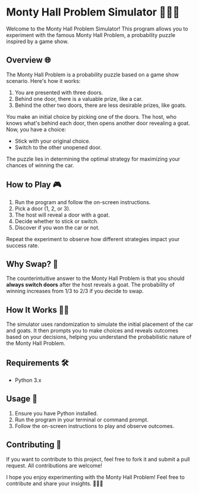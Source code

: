 # Monty Hall Problem Simulator 🚪🐐🚗

Welcome to the Monty Hall Problem Simulator! This program allows you to experiment with the famous Monty Hall Problem, a probability puzzle inspired by a game show.

## Overview 🌐

The Monty Hall Problem is a probability puzzle based on a game show scenario. Here's how it works:

1. You are presented with three doors.
2. Behind one door, there is a valuable prize, like a car.
3. Behind the other two doors, there are less desirable prizes, like goats.

You make an initial choice by picking one of the doors. The host, who knows what's behind each door, then opens another door revealing a goat. Now, you have a choice:

- Stick with your original choice.
- Switch to the other unopened door.

The puzzle lies in determining the optimal strategy for maximizing your chances of winning the car.

## How to Play 🎮

1. Run the program and follow the on-screen instructions.
2. Pick a door (1, 2, or 3).
3. The host will reveal a door with a goat.
4. Decide whether to stick or switch.
5. Discover if you won the car or not.

Repeat the experiment to observe how different strategies impact your success rate.

## Why Swap? 🤔

The counterintuitive answer to the Monty Hall Problem is that you should **always switch doors** after the host reveals a goat. The probability of winning increases from 1/3 to 2/3 if you decide to swap.

## How It Works 🕵️‍♂️

The simulator uses randomization to simulate the initial placement of the car and goats. It then prompts you to make choices and reveals outcomes based on your decisions, helping you understand the probabilistic nature of the Monty Hall Problem.

## Requirements 🛠️

- Python 3.x

## Usage 🚀

1. Ensure you have Python installed.
2. Run the program in your terminal or command prompt.
3. Follow the on-screen instructions to play and observe outcomes.

## Contributing 👥

If you want to contribute to this project, feel free to fork it and submit a pull request. All contributions are welcome!

I hope you enjoy experimenting with the Monty Hall Problem! Feel free to contribute and share your insights. 🎲🐐🚪
